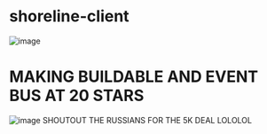 # shoreline-client
![image](https://github.com/user-attachments/assets/a14e2df1-62a7-4f36-8851-f347f953ae18)
# MAKING BUILDABLE AND EVENT BUS AT 20 STARS
![image](https://github.com/user-attachments/assets/959bbec3-eaef-4b8c-acd5-05364b0c2de1)
SHOUTOUT THE RUSSIANS FOR THE 5K DEAL LOLOLOL



